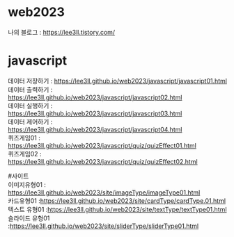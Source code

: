 # web2023

나의 블로그 : https://lee3ll.tistory.com/   

# javascript
데이터 저장하기 : https://lee3ll.github.io/web2023/javascript/javascript01.html   
데이터 출력하기 : https://lee3ll.github.io/web2023/javascript/javascript02.html   
데이터 실행하기 : https://lee3ll.github.io/web2023/javascript/javascript03.html   
데이터 제어하기 : https://lee3ll.github.io/web2023/javascript/javascript04.html   
퀴즈게임01 : https://lee3ll.github.io/web2023/javascript/quiz/quizEffect01.html   
퀴즈게임02 : https://lee3ll.github.io/web2023/javascript/quiz/quizEffect02.html   

#사이트   
이미지유형01 : https://lee3ll.github.io/web2023/site/imageType/imageType01.html   
카드유형01 :https://lee3ll.github.io/web2023/site/cardType/cardType.01.html   
텍스트 유형01 :https://lee3ll.github.io/web2023/site/textType/textType01.html   
슬라이드 유형01 :https://lee3ll.github.io/web2023/site/sliderType/sliderType01.html   
